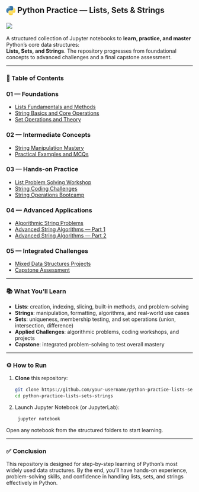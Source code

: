 <h2><sub><img src="https://github.com/RadhikaDeshpande1010/icon-library/blob/main/python-icon/python-icon.png" height="25" width="25"></sub> Python Practice — Lists, Sets & Strings </h2>
<img src="https://github.com/RadhikaDeshpande1010/Python-Practice-Lists-Sets-Strings/blob/main/Lists%2C%20Sets%20%26%20Strings.png">

A structured collection of Jupyter notebooks to **learn, practice, and master** Python’s core data structures:  
**Lists, Sets, and Strings**. The repository progresses from foundational concepts to advanced challenges and a final capstone assessment.

---

### 📑 Table of Contents

### 01 — Foundations
- [Lists Fundamentals and Methods](SRC/01—Basic_Concepts/list_fundamentals_and_methods.md) 
- [String Basics and Core Operations](SRC/01_Foundations/string_basics_and_core_operations.md)  
- [Set Operations and Theory](SRC/01_Foundations/sets_operations_and_theory.md)  

### 02 — Intermediate Concepts
- [String Manipulation Mastery](SRC/02_Intermediate_Concepts/string_manipulation_mastery.md)  
- [Practical Examples and MCQs](SRC/02_Intermediate_Concepts/practical_examples_and_mcqs.md)  

### 03 — Hands-on Practice
- [List Problem Solving Workshop](SRC/03_hands_on_practice/list_problem_solving_workshop.md)  
- [String Coding Challenges](SRC/03_hands_on_practice/string_coding_challenges.md)  
- [String Operations Bootcamp](SRC/03_hands_on_practice/string_operations_bootcamp.md)  

### 04 — Advanced Applications
- [Algorithmic String Problems](SRC/04_advanced_applications/algorithmic_string_problems.md)  
- [Advanced String Algorithms — Part 1](SRC/04_advanced_applications/advanced_string_algorithms_part1.md)  
- [Advanced String Algorithms — Part 2](SRC/04_advanced_applications/advanced_string_algorithms_part2.md)  

### 05 — Integrated Challenges
- [Mixed Data Structures Projects](SRC/05_integrated_challenges/mixed_data_structures_projects.md)  
- [Capstone Assessment](SRC/05_integrated_challenges/capstone_assessment.md)   

---

### 📚 What You’ll Learn
- **Lists**: creation, indexing, slicing, built-in methods, and problem-solving  
- **Strings**: manipulation, formatting, algorithms, and real-world use cases  
- **Sets**: uniqueness, membership testing, and set operations (union, intersection, difference)  
- **Applied Challenges**: algorithmic problems, coding workshops, and projects  
- **Capstone**: integrated problem-solving to test overall mastery  

---

### ⚙️ How to Run

1. **Clone** this repository:  
   ```bash
   git clone https://github.com/your-username/python-practice-lists-sets-strings.git
   cd python-practice-lists-sets-strings
   ```

2. Launch Jupyter Notebook (or JupyterLab):
   ```bash
    jupyter notebook
   ```
Open any notebook from the structured folders to start learning.

---

### ✅ Conclusion

This repository is designed for step-by-step learning of Python’s most widely used data structures.
By the end, you’ll have hands-on experience, problem-solving skills, and confidence in handling lists, sets, and strings effectively in Python.

